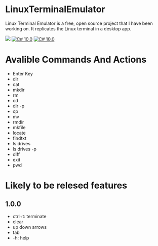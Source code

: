 # LinuxTerminalEmulator
Linux Terminal Emulator is a free, open source project that I have been working on. It replicates the Linux terminal in a desktop app.

<a href="https://github.com/1399999/LinuxTerminalEmulator/blob/main/LICENSE"><img src="https://img.shields.io/badge/license-MIT-green.svg?label=License&style=flat" /></a>
[![C# 10.0](https://img.shields.io/badge/C%23-10-blue)](https://visualstudio.microsoft.com/downloads/)
[![C# 10.0](https://img.shields.io/badge/.NET-6-yellow)](https://visualstudio.microsoft.com/downloads/)

# Avalible Commands And Actions
- Enter Key
- dir
- cat
- mkdir
- rm 
- cd
- dir -p
- cp
- mv
- rmdir
- mkfile
- locate
- findtxt
- ls drives
- ls drives -p
- diff
- exit
- pwd

# Likely to be relesed features
## 1.0.0
- ctrl+t: terminate
- clear
- up down arrows
- tab
- -h: help
